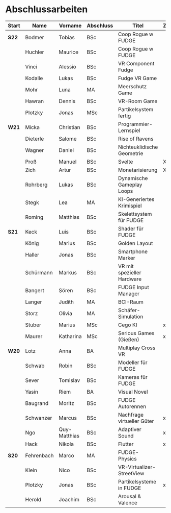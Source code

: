 # Abschlussarbeiten

| Start   | Name       | Vorname      | Abschluss | Titel                      | Z |
|---------|------------|--------------|-----------|----------------------------|---|
| **S22** | Bodmer     | Tobias       | BSc       | Coop Rogue w FUDGE         |   |
|         | Huchler    | Maurice      | BSc       | Coop Rogue w FUDGE         |   |
|         | Vinci      | Alessio      | BSc       | VR Component Fudge         |   |
|         | Kodalle    | Lukas        | BSc       | Fudge VR Game              |   |
|         | Mohr       | Luna         | MA        | Meerschutz Game            |   |
|         | Hawran     | Dennis       | BSc       | VR-Room Game               |   |
|         | Plotzky    | Jonas        | MSc       | Partikelsystem fertig      |   |
| **W21** | Micka      | Christian    | BSc       | Programmier-Lernspiel      |   |
|         | Dieterle   | Salome       | BSc       | Rise of Ravens             |   |
|         | Wagner     | Daniel       | BSc       | Nichteuklidische Geometrie |   |
|         | Proß       | Manuel       | BSc       | Svelte                     | X |
|         | Zich       | Artur        | BSc       | Monetarisierung            | X |
|         | Rohrberg   | Lukas        | BSc       | Dynamische Gameplay Loops  |   |
|         | Stegk      | Lea          | MA        | KI-Generiertes Krimispiel  |   |
|         | Roming     | Matthias     | BSc       | Skelettsystem für FUDGE    |   |
| **S21** | Keck       | Luis         | BSc       | Shader für FUDGE           |   |
|         | König      | Marius       | BSc       | Golden Layout              |   |
|         | Haller     | Jonas        | BSc       | Smartphone Marker          |   |
|         | Schürmann  | Markus       | BSc       | VR mit spezieller Hardware |   |
|         | Bangert    | Sören        | BSc       | FUDGE Input Manager        |   |
|         | Langer     | Judith       | MA        | BCI-Raum                   |   |
|         | Storz      | Olivia       | MA        | Schäfer-Simulation         |   |
|         | Stuber     | Marius       | MSc       | Cego KI                    | x |
|         | Maurer     | Katharina    | MSc       | Serious Games (Gießen)     | x |
| **W20** | Lotz       | Anna         | BA        | Multiplay Cross VR         |   |
|         | Schwab     | Robin        | BSc       | Modeller für FUDGE         |   |
|         | Sever      | Tomislav     | BSc       | Kameras für FUDGE          |   |
|         | Yasin      | Riem         | BA        | Visual Novel               |   |
|         | Baugrand   | Moritz       | BSc       | FUDGE Autorennen           |   |
|         | Schwanzer  | Marcus       | BSc       | Nachfrage virtueller Güter | x |
|         | Ngo        | Quy-Matthias | BSc       | Adaptiver Sound            | x |
|         | Hack       | Nikola       | BSc       | Flutter                    | x |
| **S20** | Fehrenbach | Marco        | MA        | FUDGE- Physics             |   |
|         | Klein      | Nico         | BSc       | VR-Virtualizer-StreetView  |   |
|         | Plotzky    | Jonas        | BSc       | Partikelsysteme in FUDGE   | x |
|         | Herold     | Joachim      | BSc       | Arousal & Valence          |   |
